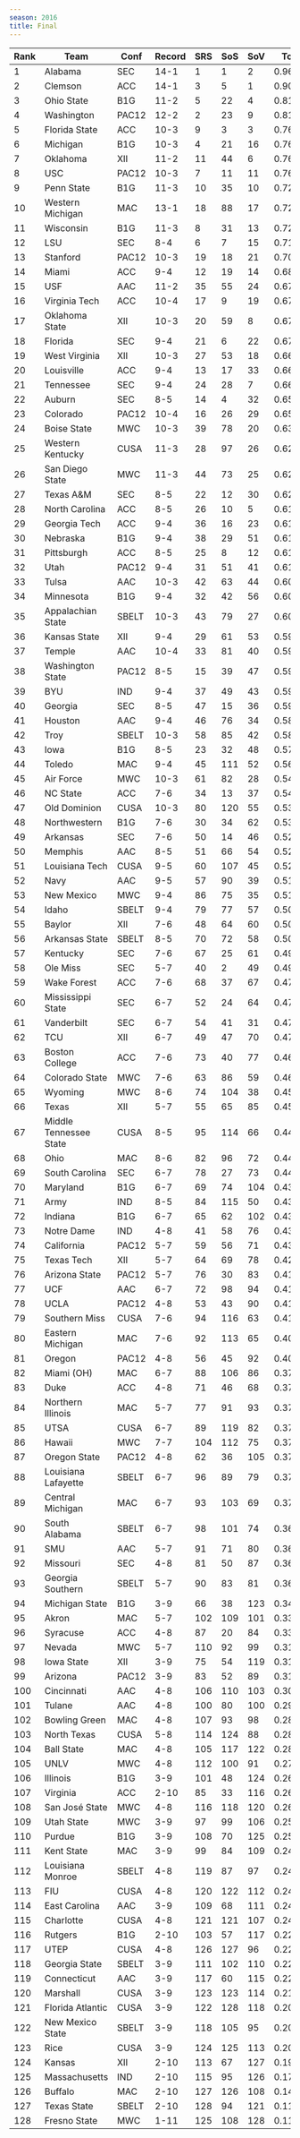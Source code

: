 ```yaml
---
season: 2016
title: Final
---
```

<table class="display"><thead><tr><th>Rank</th><th>Team</th><th>Conf</th><th>Record</th><th>SRS</th><th>SoS</th><th>SoV</th><th>Total</th></tr></thead><tbody>
<tr><td>1</td><td>Alabama</td><td>SEC</td><td>14-1</td><td>1</td><td>1</td><td>2</td><td>0.96154</td></tr>
<tr><td>2</td><td>Clemson</td><td>ACC</td><td>14-1</td><td>3</td><td>5</td><td>1</td><td>0.90392</td></tr>
<tr><td>3</td><td>Ohio State</td><td>B1G</td><td>11-2</td><td>5</td><td>22</td><td>4</td><td>0.81481</td></tr>
<tr><td>4</td><td>Washington</td><td>PAC12</td><td>12-2</td><td>2</td><td>23</td><td>9</td><td>0.81255</td></tr>
<tr><td>5</td><td>Florida State</td><td>ACC</td><td>10-3</td><td>9</td><td>3</td><td>3</td><td>0.76976</td></tr>
<tr><td>6</td><td>Michigan</td><td>B1G</td><td>10-3</td><td>4</td><td>21</td><td>16</td><td>0.76450</td></tr>
<tr><td>7</td><td>Oklahoma</td><td>XII</td><td>11-2</td><td>11</td><td>44</td><td>6</td><td>0.76370</td></tr>
<tr><td>8</td><td>USC</td><td>PAC12</td><td>10-3</td><td>7</td><td>11</td><td>11</td><td>0.76044</td></tr>
<tr><td>9</td><td>Penn State</td><td>B1G</td><td>11-3</td><td>10</td><td>35</td><td>10</td><td>0.72998</td></tr>
<tr><td>10</td><td>Western Michigan</td><td>MAC</td><td>13-1</td><td>18</td><td>88</td><td>17</td><td>0.72724</td></tr>
<tr><td>11</td><td>Wisconsin</td><td>B1G</td><td>11-3</td><td>8</td><td>31</td><td>13</td><td>0.72125</td></tr>
<tr><td>12</td><td>LSU</td><td>SEC</td><td>8-4</td><td>6</td><td>7</td><td>15</td><td>0.71792</td></tr>
<tr><td>13</td><td>Stanford</td><td>PAC12</td><td>10-3</td><td>19</td><td>18</td><td>21</td><td>0.70391</td></tr>
<tr><td>14</td><td>Miami</td><td>ACC</td><td>9-4</td><td>12</td><td>19</td><td>14</td><td>0.68464</td></tr>
<tr><td>15</td><td>USF</td><td>AAC</td><td>11-2</td><td>35</td><td>55</td><td>24</td><td>0.67981</td></tr>
<tr><td>16</td><td>Virginia Tech</td><td>ACC</td><td>10-4</td><td>17</td><td>9</td><td>19</td><td>0.67805</td></tr>
<tr><td>17</td><td>Oklahoma State</td><td>XII</td><td>10-3</td><td>20</td><td>59</td><td>8</td><td>0.67654</td></tr>
<tr><td>18</td><td>Florida</td><td>SEC</td><td>9-4</td><td>21</td><td>6</td><td>22</td><td>0.67208</td></tr>
<tr><td>19</td><td>West Virginia</td><td>XII</td><td>10-3</td><td>27</td><td>53</td><td>18</td><td>0.66875</td></tr>
<tr><td>20</td><td>Louisville</td><td>ACC</td><td>9-4</td><td>13</td><td>17</td><td>33</td><td>0.66631</td></tr>
<tr><td>21</td><td>Tennessee</td><td>SEC</td><td>9-4</td><td>24</td><td>28</td><td>7</td><td>0.66212</td></tr>
<tr><td>22</td><td>Auburn</td><td>SEC</td><td>8-5</td><td>14</td><td>4</td><td>32</td><td>0.65625</td></tr>
<tr><td>23</td><td>Colorado</td><td>PAC12</td><td>10-4</td><td>16</td><td>26</td><td>29</td><td>0.65322</td></tr>
<tr><td>24</td><td>Boise State</td><td>MWC</td><td>10-3</td><td>39</td><td>78</td><td>20</td><td>0.63053</td></tr>
<tr><td>25</td><td>Western Kentucky</td><td>CUSA</td><td>11-3</td><td>28</td><td>97</td><td>26</td><td>0.62968</td></tr>
<tr><td>26</td><td>San Diego State</td><td>MWC</td><td>11-3</td><td>44</td><td>73</td><td>25</td><td>0.62591</td></tr>
<tr><td>27</td><td>Texas A&M</td><td>SEC</td><td>8-5</td><td>22</td><td>12</td><td>30</td><td>0.62106</td></tr>
<tr><td>28</td><td>North Carolina</td><td>ACC</td><td>8-5</td><td>26</td><td>10</td><td>5</td><td>0.61815</td></tr>
<tr><td>29</td><td>Georgia Tech</td><td>ACC</td><td>9-4</td><td>36</td><td>16</td><td>23</td><td>0.61707</td></tr>
<tr><td>30</td><td>Nebraska</td><td>B1G</td><td>9-4</td><td>38</td><td>29</td><td>51</td><td>0.61280</td></tr>
<tr><td>31</td><td>Pittsburgh</td><td>ACC</td><td>8-5</td><td>25</td><td>8</td><td>12</td><td>0.61207</td></tr>
<tr><td>32</td><td>Utah</td><td>PAC12</td><td>9-4</td><td>31</td><td>51</td><td>41</td><td>0.61189</td></tr>
<tr><td>33</td><td>Tulsa</td><td>AAC</td><td>10-3</td><td>42</td><td>63</td><td>44</td><td>0.60997</td></tr>
<tr><td>34</td><td>Minnesota</td><td>B1G</td><td>9-4</td><td>32</td><td>42</td><td>56</td><td>0.60291</td></tr>
<tr><td>35</td><td>Appalachian State</td><td>SBELT</td><td>10-3</td><td>43</td><td>79</td><td>27</td><td>0.60150</td></tr>
<tr><td>36</td><td>Kansas State</td><td>XII</td><td>9-4</td><td>29</td><td>61</td><td>53</td><td>0.59928</td></tr>
<tr><td>37</td><td>Temple</td><td>AAC</td><td>10-4</td><td>33</td><td>81</td><td>40</td><td>0.59786</td></tr>
<tr><td>38</td><td>Washington State</td><td>PAC12</td><td>8-5</td><td>15</td><td>39</td><td>47</td><td>0.59654</td></tr>
<tr><td>39</td><td>BYU</td><td>IND</td><td>9-4</td><td>37</td><td>49</td><td>43</td><td>0.59457</td></tr>
<tr><td>40</td><td>Georgia</td><td>SEC</td><td>8-5</td><td>47</td><td>15</td><td>36</td><td>0.59301</td></tr>
<tr><td>41</td><td>Houston</td><td>AAC</td><td>9-4</td><td>46</td><td>76</td><td>34</td><td>0.58542</td></tr>
<tr><td>42</td><td>Troy</td><td>SBELT</td><td>10-3</td><td>58</td><td>85</td><td>42</td><td>0.58410</td></tr>
<tr><td>43</td><td>Iowa</td><td>B1G</td><td>8-5</td><td>23</td><td>32</td><td>48</td><td>0.57943</td></tr>
<tr><td>44</td><td>Toledo</td><td>MAC</td><td>9-4</td><td>45</td><td>111</td><td>52</td><td>0.56242</td></tr>
<tr><td>45</td><td>Air Force</td><td>MWC</td><td>10-3</td><td>61</td><td>82</td><td>28</td><td>0.54715</td></tr>
<tr><td>46</td><td>NC State</td><td>ACC</td><td>7-6</td><td>34</td><td>13</td><td>37</td><td>0.54242</td></tr>
<tr><td>47</td><td>Old Dominion</td><td>CUSA</td><td>10-3</td><td>80</td><td>120</td><td>55</td><td>0.53836</td></tr>
<tr><td>48</td><td>Northwestern</td><td>B1G</td><td>7-6</td><td>30</td><td>34</td><td>62</td><td>0.53613</td></tr>
<tr><td>49</td><td>Arkansas</td><td>SEC</td><td>7-6</td><td>50</td><td>14</td><td>46</td><td>0.52642</td></tr>
<tr><td>50</td><td>Memphis</td><td>AAC</td><td>8-5</td><td>51</td><td>66</td><td>54</td><td>0.52348</td></tr>
<tr><td>51</td><td>Louisiana Tech</td><td>CUSA</td><td>9-5</td><td>60</td><td>107</td><td>45</td><td>0.52013</td></tr>
<tr><td>52</td><td>Navy</td><td>AAC</td><td>9-5</td><td>57</td><td>90</td><td>39</td><td>0.51335</td></tr>
<tr><td>53</td><td>New Mexico</td><td>MWC</td><td>9-4</td><td>86</td><td>75</td><td>35</td><td>0.51254</td></tr>
<tr><td>54</td><td>Idaho</td><td>SBELT</td><td>9-4</td><td>79</td><td>77</td><td>57</td><td>0.50371</td></tr>
<tr><td>55</td><td>Baylor</td><td>XII</td><td>7-6</td><td>48</td><td>64</td><td>60</td><td>0.50320</td></tr>
<tr><td>56</td><td>Arkansas State</td><td>SBELT</td><td>8-5</td><td>70</td><td>72</td><td>58</td><td>0.50180</td></tr>
<tr><td>57</td><td>Kentucky</td><td>SEC</td><td>7-6</td><td>67</td><td>25</td><td>61</td><td>0.49556</td></tr>
<tr><td>58</td><td>Ole Miss</td><td>SEC</td><td>5-7</td><td>40</td><td>2</td><td>49</td><td>0.49533</td></tr>
<tr><td>59</td><td>Wake Forest</td><td>ACC</td><td>7-6</td><td>68</td><td>37</td><td>67</td><td>0.47751</td></tr>
<tr><td>60</td><td>Mississippi State</td><td>SEC</td><td>6-7</td><td>52</td><td>24</td><td>64</td><td>0.47463</td></tr>
<tr><td>61</td><td>Vanderbilt</td><td>SEC</td><td>6-7</td><td>54</td><td>41</td><td>31</td><td>0.47262</td></tr>
<tr><td>62</td><td>TCU</td><td>XII</td><td>6-7</td><td>49</td><td>47</td><td>70</td><td>0.47107</td></tr>
<tr><td>63</td><td>Boston College</td><td>ACC</td><td>7-6</td><td>73</td><td>40</td><td>77</td><td>0.46722</td></tr>
<tr><td>64</td><td>Colorado State</td><td>MWC</td><td>7-6</td><td>63</td><td>86</td><td>59</td><td>0.46331</td></tr>
<tr><td>65</td><td>Wyoming</td><td>MWC</td><td>8-6</td><td>74</td><td>104</td><td>38</td><td>0.45335</td></tr>
<tr><td>66</td><td>Texas</td><td>XII</td><td>5-7</td><td>55</td><td>65</td><td>85</td><td>0.45335</td></tr>
<tr><td>67</td><td>Middle Tennessee State</td><td>CUSA</td><td>8-5</td><td>95</td><td>114</td><td>66</td><td>0.44847</td></tr>
<tr><td>68</td><td>Ohio</td><td>MAC</td><td>8-6</td><td>82</td><td>96</td><td>72</td><td>0.44544</td></tr>
<tr><td>69</td><td>South Carolina</td><td>SEC</td><td>6-7</td><td>78</td><td>27</td><td>73</td><td>0.44356</td></tr>
<tr><td>70</td><td>Maryland</td><td>B1G</td><td>6-7</td><td>69</td><td>74</td><td>104</td><td>0.43490</td></tr>
<tr><td>71</td><td>Army</td><td>IND</td><td>8-5</td><td>84</td><td>115</td><td>50</td><td>0.43451</td></tr>
<tr><td>72</td><td>Indiana</td><td>B1G</td><td>6-7</td><td>65</td><td>62</td><td>102</td><td>0.43409</td></tr>
<tr><td>73</td><td>Notre Dame</td><td>IND</td><td>4-8</td><td>41</td><td>58</td><td>76</td><td>0.43231</td></tr>
<tr><td>74</td><td>California</td><td>PAC12</td><td>5-7</td><td>59</td><td>56</td><td>71</td><td>0.43021</td></tr>
<tr><td>75</td><td>Texas Tech</td><td>XII</td><td>5-7</td><td>64</td><td>69</td><td>78</td><td>0.42274</td></tr>
<tr><td>76</td><td>Arizona State</td><td>PAC12</td><td>5-7</td><td>76</td><td>30</td><td>83</td><td>0.41969</td></tr>
<tr><td>77</td><td>UCF</td><td>AAC</td><td>6-7</td><td>72</td><td>98</td><td>94</td><td>0.41567</td></tr>
<tr><td>78</td><td>UCLA</td><td>PAC12</td><td>4-8</td><td>53</td><td>43</td><td>90</td><td>0.41466</td></tr>
<tr><td>79</td><td>Southern Miss</td><td>CUSA</td><td>7-6</td><td>94</td><td>116</td><td>63</td><td>0.41162</td></tr>
<tr><td>80</td><td>Eastern Michigan</td><td>MAC</td><td>7-6</td><td>92</td><td>113</td><td>65</td><td>0.40360</td></tr>
<tr><td>81</td><td>Oregon</td><td>PAC12</td><td>4-8</td><td>56</td><td>45</td><td>92</td><td>0.40006</td></tr>
<tr><td>82</td><td>Miami (OH)</td><td>MAC</td><td>6-7</td><td>88</td><td>106</td><td>86</td><td>0.37977</td></tr>
<tr><td>83</td><td>Duke</td><td>ACC</td><td>4-8</td><td>71</td><td>46</td><td>68</td><td>0.37606</td></tr>
<tr><td>84</td><td>Northern Illinois</td><td>MAC</td><td>5-7</td><td>77</td><td>91</td><td>93</td><td>0.37481</td></tr>
<tr><td>85</td><td>UTSA</td><td>CUSA</td><td>6-7</td><td>89</td><td>119</td><td>82</td><td>0.37447</td></tr>
<tr><td>86</td><td>Hawaii</td><td>MWC</td><td>7-7</td><td>104</td><td>112</td><td>75</td><td>0.37344</td></tr>
<tr><td>87</td><td>Oregon State</td><td>PAC12</td><td>4-8</td><td>62</td><td>36</td><td>105</td><td>0.37130</td></tr>
<tr><td>88</td><td>Louisiana Lafayette</td><td>SBELT</td><td>6-7</td><td>96</td><td>89</td><td>79</td><td>0.37086</td></tr>
<tr><td>89</td><td>Central Michigan</td><td>MAC</td><td>6-7</td><td>93</td><td>103</td><td>69</td><td>0.37063</td></tr>
<tr><td>90</td><td>South Alabama</td><td>SBELT</td><td>6-7</td><td>98</td><td>101</td><td>74</td><td>0.36395</td></tr>
<tr><td>91</td><td>SMU</td><td>AAC</td><td>5-7</td><td>91</td><td>71</td><td>80</td><td>0.36370</td></tr>
<tr><td>92</td><td>Missouri</td><td>SEC</td><td>4-8</td><td>81</td><td>50</td><td>87</td><td>0.36057</td></tr>
<tr><td>93</td><td>Georgia Southern</td><td>SBELT</td><td>5-7</td><td>90</td><td>83</td><td>81</td><td>0.36045</td></tr>
<tr><td>94</td><td>Michigan State</td><td>B1G</td><td>3-9</td><td>66</td><td>38</td><td>123</td><td>0.34181</td></tr>
<tr><td>95</td><td>Akron</td><td>MAC</td><td>5-7</td><td>102</td><td>109</td><td>101</td><td>0.33876</td></tr>
<tr><td>96</td><td>Syracuse</td><td>ACC</td><td>4-8</td><td>87</td><td>20</td><td>84</td><td>0.33838</td></tr>
<tr><td>97</td><td>Nevada</td><td>MWC</td><td>5-7</td><td>110</td><td>92</td><td>99</td><td>0.31834</td></tr>
<tr><td>98</td><td>Iowa State</td><td>XII</td><td>3-9</td><td>75</td><td>54</td><td>119</td><td>0.31236</td></tr>
<tr><td>99</td><td>Arizona</td><td>PAC12</td><td>3-9</td><td>83</td><td>52</td><td>89</td><td>0.31108</td></tr>
<tr><td>100</td><td>Cincinnati</td><td>AAC</td><td>4-8</td><td>106</td><td>110</td><td>103</td><td>0.30121</td></tr>
<tr><td>101</td><td>Tulane</td><td>AAC</td><td>4-8</td><td>100</td><td>80</td><td>100</td><td>0.29606</td></tr>
<tr><td>102</td><td>Bowling Green</td><td>MAC</td><td>4-8</td><td>107</td><td>93</td><td>98</td><td>0.28558</td></tr>
<tr><td>103</td><td>North Texas</td><td>CUSA</td><td>5-8</td><td>114</td><td>124</td><td>88</td><td>0.28405</td></tr>
<tr><td>104</td><td>Ball State</td><td>MAC</td><td>4-8</td><td>105</td><td>117</td><td>122</td><td>0.28268</td></tr>
<tr><td>105</td><td>UNLV</td><td>MWC</td><td>4-8</td><td>112</td><td>100</td><td>91</td><td>0.27001</td></tr>
<tr><td>106</td><td>Illinois</td><td>B1G</td><td>3-9</td><td>101</td><td>48</td><td>124</td><td>0.26571</td></tr>
<tr><td>107</td><td>Virginia</td><td>ACC</td><td>2-10</td><td>85</td><td>33</td><td>116</td><td>0.26250</td></tr>
<tr><td>108</td><td>San José State</td><td>MWC</td><td>4-8</td><td>116</td><td>118</td><td>120</td><td>0.26221</td></tr>
<tr><td>109</td><td>Utah State</td><td>MWC</td><td>3-9</td><td>97</td><td>99</td><td>106</td><td>0.25343</td></tr>
<tr><td>110</td><td>Purdue</td><td>B1G</td><td>3-9</td><td>108</td><td>70</td><td>125</td><td>0.25202</td></tr>
<tr><td>111</td><td>Kent State</td><td>MAC</td><td>3-9</td><td>99</td><td>84</td><td>109</td><td>0.24768</td></tr>
<tr><td>112</td><td>Louisiana Monroe</td><td>SBELT</td><td>4-8</td><td>119</td><td>87</td><td>97</td><td>0.24750</td></tr>
<tr><td>113</td><td>FIU</td><td>CUSA</td><td>4-8</td><td>120</td><td>122</td><td>112</td><td>0.24562</td></tr>
<tr><td>114</td><td>East Carolina</td><td>AAC</td><td>3-9</td><td>109</td><td>68</td><td>111</td><td>0.24495</td></tr>
<tr><td>115</td><td>Charlotte</td><td>CUSA</td><td>4-8</td><td>121</td><td>121</td><td>107</td><td>0.24183</td></tr>
<tr><td>116</td><td>Rutgers</td><td>B1G</td><td>2-10</td><td>103</td><td>57</td><td>117</td><td>0.22991</td></tr>
<tr><td>117</td><td>UTEP</td><td>CUSA</td><td>4-8</td><td>126</td><td>127</td><td>96</td><td>0.22749</td></tr>
<tr><td>118</td><td>Georgia State</td><td>SBELT</td><td>3-9</td><td>111</td><td>102</td><td>110</td><td>0.22484</td></tr>
<tr><td>119</td><td>Connecticut</td><td>AAC</td><td>3-9</td><td>117</td><td>60</td><td>115</td><td>0.22132</td></tr>
<tr><td>120</td><td>Marshall</td><td>CUSA</td><td>3-9</td><td>123</td><td>123</td><td>114</td><td>0.21340</td></tr>
<tr><td>121</td><td>Florida Atlantic</td><td>CUSA</td><td>3-9</td><td>122</td><td>128</td><td>118</td><td>0.20565</td></tr>
<tr><td>122</td><td>New Mexico State</td><td>SBELT</td><td>3-9</td><td>118</td><td>105</td><td>95</td><td>0.20086</td></tr>
<tr><td>123</td><td>Rice</td><td>CUSA</td><td>3-9</td><td>124</td><td>125</td><td>113</td><td>0.20014</td></tr>
<tr><td>124</td><td>Kansas</td><td>XII</td><td>2-10</td><td>113</td><td>67</td><td>127</td><td>0.19394</td></tr>
<tr><td>125</td><td>Massachusetts</td><td>IND</td><td>2-10</td><td>115</td><td>95</td><td>126</td><td>0.17391</td></tr>
<tr><td>126</td><td>Buffalo</td><td>MAC</td><td>2-10</td><td>127</td><td>126</td><td>108</td><td>0.14305</td></tr>
<tr><td>127</td><td>Texas State</td><td>SBELT</td><td>2-10</td><td>128</td><td>94</td><td>121</td><td>0.11811</td></tr>
<tr><td>128</td><td>Fresno State</td><td>MWC</td><td>1-11</td><td>125</td><td>108</td><td>128</td><td>0.11654</td></tr>
</tbody></table>

